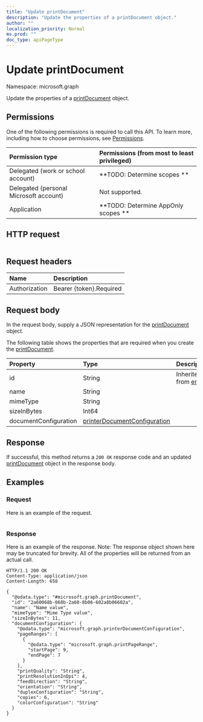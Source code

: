 ```yaml
---
title: "Update printDocument"
description: "Update the properties of a printDocument object."
author: ""
localization_priority: Normal
ms.prod: ""
doc_type: apiPageType
---
```


# Update printDocument

Namespace: microsoft.graph

Update the properties of a [printDocument](../resources/printdocument.md) object.

## Permissions
One of the following permissions is required to call this API. To learn more, including how to choose permissions, see [Permissions](/concepts/permissions-reference.md).

|Permission type|Permissions (from most to least privileged)|
|:---|:---|
|Delegated (work or school account)|**TODO: Determine scopes **|
|Delegated (personal Microsoft account)|Not supported.|
|Application|**TODO: Determine AppOnly scopes **|

## HTTP request
<!-- {
  "blockType": "ignored"
}
-->
``` http
```

## Request headers
|Name|Description|
|:---|:---|
|Authorization|Bearer {token}.Required|

## Request body
In the request body, supply a JSON representation for the [printDocument](../resources/printdocument.md) object.

The following table shows the properties that are required when you create the [printDocument](../resources/printdocument.md).

|Property|Type|Description|
|:---|:---|:---|
|id|String| Inherited from [entity](../resources/entity.md)|
|name|String||
|mimeType|String||
|sizeInBytes|Int64||
|documentConfiguration|[printerDocumentConfiguration](../resources/printerdocumentconfiguration.md)||



## Response
If successful, this method returns a `200 OK` response code and an updated [printDocument](../resources/printdocument.md) object in the response body.

## Examples

### Request
Here is an example of the request.
<!-- {
  "blockType": "request",
  "name": "update_printdocument"
}
-->
``` http

```

### Response
Here is an example of the response. Note: The response object shown here may be truncated for brevity. All of the properties will be returned from an actual call.
<!-- {
  "blockType": "response",
  "truncated": true
}
-->
``` http
HTTP/1.1 200 OK
Content-Type: application/json
Content-Length: 658

{
  "@odata.type": "#microsoft.graph.printDocument",
  "id": "2a60068b-068b-2a60-8b06-602a8b06602a",
  "name": "Name value",
  "mimeType": "Mime Type value",
  "sizeInBytes": 11,
  "documentConfiguration": {
    "@odata.type": "microsoft.graph.printerDocumentConfiguration",
    "pageRanges": [
      {
        "@odata.type": "microsoft.graph.printPageRange",
        "startPage": 9,
        "endPage": 7
      }
    ],
    "printQuality": "String",
    "printResolutionInDpi": 4,
    "feedDirection": "String",
    "orientation": "String",
    "duplexConfiguration": "String",
    "copies": 6,
    "colorConfiguration": "String"
  }
}
```

